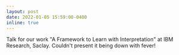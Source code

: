 ```yaml
---
layout: post
date: 2022-01-05 15:59:00-0400
inline: true
---
```




Talk for our work "A Framework to Learn with Interpretation" at IBM Research, Saclay. Couldn't present it being down with fever!
